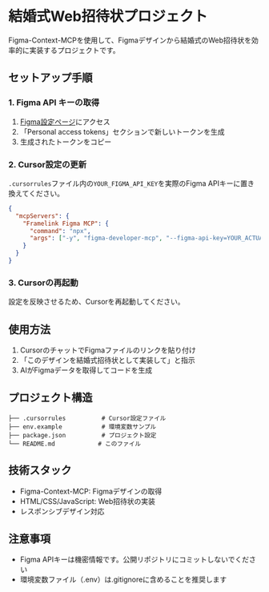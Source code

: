 # 結婚式Web招待状プロジェクト

Figma-Context-MCPを使用して、Figmaデザインから結婚式のWeb招待状を効率的に実装するプロジェクトです。

## セットアップ手順

### 1. Figma API キーの取得

1. [Figma設定ページ](https://www.figma.com/settings)にアクセス
2. 「Personal access tokens」セクションで新しいトークンを生成
3. 生成されたトークンをコピー

### 2. Cursor設定の更新

`.cursorrules`ファイル内の`YOUR_FIGMA_API_KEY`を実際のFigma APIキーに置き換えてください。

```json
{
  "mcpServers": {
    "Framelink Figma MCP": {
      "command": "npx",
      "args": ["-y", "figma-developer-mcp", "--figma-api-key=YOUR_ACTUAL_API_KEY", "--stdio"]
    }
  }
}
```

### 3. Cursorの再起動

設定を反映させるため、Cursorを再起動してください。

## 使用方法

1. CursorのチャットでFigmaファイルのリンクを貼り付け
2. 「このデザインを結婚式招待状として実装して」と指示
3. AIがFigmaデータを取得してコードを生成

## プロジェクト構造

``` プロジェクト構造
├── .cursorrules          # Cursor設定ファイル
├── env.example           # 環境変数サンプル
├── package.json          # プロジェクト設定
└── README.md            # このファイル
```

## 技術スタック

- Figma-Context-MCP: Figmaデザインの取得
- HTML/CSS/JavaScript: Web招待状の実装
- レスポンシブデザイン対応

## 注意事項

- Figma APIキーは機密情報です。公開リポジトリにコミットしないでください
- 環境変数ファイル（.env）は.gitignoreに含めることを推奨します
